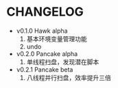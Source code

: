 # CHANGELOG

+ v0.1.0 Hawk alpha
    1. 基本环境变量管理功能
    2. undo
+ v0.2.0 Pancake alpha
    1. 单线程扫盘，发现潜在脚本
+ v0.2.1 Pancake beta
    1. 八线程并行扫盘，效率提升三倍

